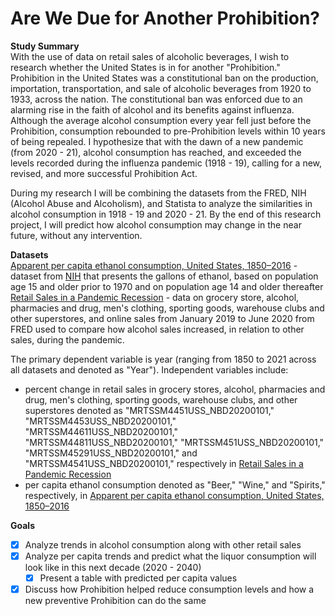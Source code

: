 # Are We Due for Another Prohibition?  

**Study Summary**  
With the use of data on retail sales of alcoholic beverages, I wish to research whether the United States is in for another "Prohibition." Prohibition in the United States was a constitutional ban on the production, importation, transportation, and sale of alcoholic beverages from 1920 to 1933, across the nation. The constitutional ban was enforced due to an alarming rise in the faith of alcohol and its benefits against influenza. Although the average alcohol consumption every year fell just before the Prohibition, consumption rebounded to pre-Prohibition levels within 10 years of being repealed. I hypothesize that with the dawn of a new pandemic (from 2020 - 21), alcohol consumption has reached, and exceeded the levels recorded during the influenza pandemic (1918 - 19), calling for a new, revised, and more successful Prohibition Act.  
  
During my research I will be combining the datasets from the FRED, NIH (Alcohol Abuse and Alcoholism), and Statista to analyze the similarities in alcohol consumption in 1918 - 19 and 2020 - 21. By the end of this research project, I will predict how alcohol consumption may change in the near future, without any intervention.  
  
**Datasets**  
[Apparent per capita ethanol consumption, United States, 1850–2016](https://github.com/chakraoishee/maps_30550_from_data_to_manuscript_in_R/blob/main/data/data-mjDxu.csv) - dataset from [NIH](https://pubs.niaaa.nih.gov/publications/surveillance110/tab1_16.htm) that presents the gallons of ethanol, based on population age 15 and older prior to 1970 and on population age 14 and older thereafter  
[Retail Sales in a Pandemic Recession](https://github.com/chakraoishee/maps_30550_from_data_to_manuscript_in_R/blob/main/data/retail_sales_in_a_pandemic_recession.xls) - data on grocery store, alcohol, pharmacies and drug, men's clothing, sporting goods, warehouse clubs and other superstores, and online sales from January 2019 to June 2020 from FRED used to compare how alcohol sales increased, in relation to other sales, during the pandemic.  
  
The primary dependent variable is year (ranging from 1850 to 2021 across all datasets and denoted as "Year"). Independent variables include:  
- percent change in retail sales in grocery stores, alcohol, pharmacies and drug, men's clothing, sporting goods, warehouse clubs, and other superstores denoted as "MRTSSM4451USS_NBD20200101," "MRTSSM4453USS_NBD20200101," "MRTSSM44611USS_NBD20200101," "MRTSSM44811USS_NBD20200101," "MRTSSM451USS_NBD20200101," "MRTSSM45291USS_NBD20200101," and "MRTSSM4541USS_NBD20200101," respectively in [Retail Sales in a Pandemic Recession](https://github.com/chakraoishee/maps_30550_from_data_to_manuscript_in_R/blob/main/data/retail_sales_in_a_pandemic_recession.xls)
- per capita ethanol consumption denoted as "Beer," "Wine," and "Spirits," respectively, in [Apparent per capita ethanol consumption, United States, 1850–2016](https://github.com/chakraoishee/maps_30550_from_data_to_manuscript_in_R/blob/main/data/data-mjDxu.csv)
  
 **Goals**  
 - [X] Analyze trends in alcohol consumption along with other retail sales
 - [X] Analyze per capita trends and predict what the liquor consumption will look like in this next decade (2020 - 2040)
   - [X] Present a table with predicted per capita values
 - [X] Discuss how Prohibition helped reduce consumption levels and how a new preventive Prohibition can do the same  
